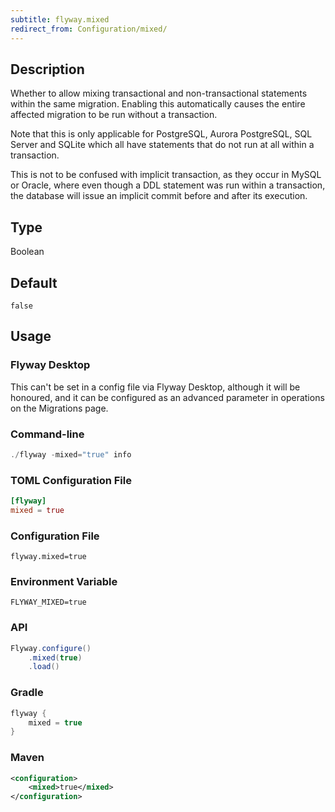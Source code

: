 ```yaml
---
subtitle: flyway.mixed
redirect_from: Configuration/mixed/
---
```


## Description

Whether to allow mixing transactional and non-transactional statements within the same migration. Enabling this automatically causes the entire affected migration to be run without a transaction.

Note that this is only applicable for PostgreSQL, Aurora PostgreSQL, SQL Server and SQLite which all have statements that do not run at all within a transaction.

This is not to be confused with implicit transaction, as they occur in MySQL or Oracle, where even though a DDL statement was run within a transaction, the database will issue an implicit commit before and after its execution.

## Type

Boolean

## Default

`false`

## Usage

### Flyway Desktop

This can't be set in a config file via Flyway Desktop, although it will be honoured, and it can be configured as an advanced parameter in operations on the Migrations page.

### Command-line

```powershell
./flyway -mixed="true" info
```

### TOML Configuration File

```toml
[flyway]
mixed = true
```

### Configuration File

```properties
flyway.mixed=true
```

### Environment Variable

```properties
FLYWAY_MIXED=true
```

### API

```java
Flyway.configure()
    .mixed(true)
    .load()
```

### Gradle

```groovy
flyway {
    mixed = true
}
```

### Maven

```xml
<configuration>
    <mixed>true</mixed>
</configuration>
```
